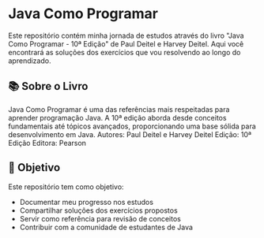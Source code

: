 # Java Como Programar

Este repositório contém minha jornada de estudos através do livro "Java Como Programar - 10ª Edição" de Paul Deitel e Harvey Deitel. Aqui você encontrará as soluções dos exercícios que vou resolvendo ao longo do aprendizado.

## 📚 Sobre o Livro
Java Como Programar é uma das referências mais respeitadas para aprender programação Java. A 10ª edição aborda desde conceitos fundamentais até tópicos avançados, proporcionando uma base sólida para desenvolvimento em Java.
Autores: Paul Deitel e Harvey Deitel
Edição: 10ª Edição
Editora: Pearson

## 🎯 Objetivo
Este repositório tem como objetivo:

- Documentar meu progresso nos estudos
- Compartilhar soluções dos exercícios propostos
- Servir como referência para revisão de conceitos
- Contribuir com a comunidade de estudantes de Java